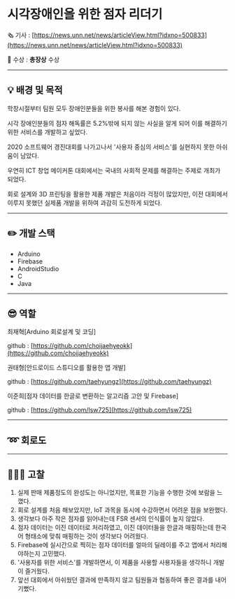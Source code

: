 # 시각장애인을 위한 점자 리더기

🗞 기사 : [https://news.unn.net/news/articleView.html?idxno=500833](https://news.unn.net/news/articleView.html?idxno=500833)

🥇 수상 : **총장상** 수상

---

## 💡 배경 및 목적

학창시절부터 팀원 모두 장애인분들을 위한 봉사를 해본 경험이 있다. 

시각 장애인분들의 점자 해독률은 5.2%밖에 되지 않는 사실을 알게 되어 이를 해결하기 위한 서비스를 개발하고 싶었다.

2020 소프트웨어 경진대회를 나가고나서 '사용자 중심의 서비스'를 실현하지 못한 아쉬움이 남았다.

우연히 ICT 창업 메이커톤 대회에서는 국내의 사회적 문제를 해결하는 주제로 개최가 되었다.

회로 설계와 3D 프린팅을 활용한 제품 개발은 처음이라 걱정이 많았지만, 이전 대회에서 이루지 못했던 실제품 개발을 위하여 과감히 도전하게 되었다.

---

## ✏️ 개발 스택

- Arduino
- Firebase
- AndroidStudio
- C
- Java

---

## 😎 역할

최재혁[Arduino 회로설계 및 코딩]

github : [https://github.com/choijaehyeokk](https://github.com/choijaehyeokk)

권태형[안드로이드 스튜디오를 활용한 앱 개발]

github : [https://github.com/taehyungz](https://github.com/taehyungz)

이준희[점자 데이터를 한글로 변환하는 알고리즘 고안 및 Firebase]

github : [https://github.com/lsw725](https://github.com/lsw725)

---

## ➿ 회로도



---

## 👨🏻‍💻 고찰

1. 실제 판매 제품정도의 완성도는 아니었지만, 목표한 기능을 수행한 것에 보람을 느꼈다.
2. 회로 설계를 처음 해보았지만, IoT 과목을 동시에 수강하면서 어려운 점을 보완했다.
3. 생각보다 아주 작은 점자를 읽어내는데 FSR 센서의 인식률이 높지 않았다.
4. 점자 데이터는 이진 데이터로 처리하였고, 이진 데이터들을 한글과 매핑하는데 한국어 형태소에 맞춰 매핑하는 것이 생각보다 어려웠다.
5. Firebase에 실시간으로 찍히는 점자 데이터를 얼마의 딜레이를 주고 앱에서 처리해야하는지 고민했다.
6. '사용자를 위한 서비스'를 개발하면서, 이 제품을 사용할 사용자들을 생각하니 개발이 즐거웠다.
7. 앞선 대회에서 아쉬웠던 결과에 만족하지 않고 팀원들과 협동하여 좋은 결과를 내어 기뻤다.
